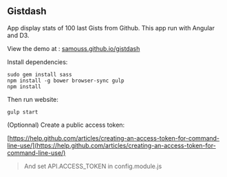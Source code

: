 ## Gistdash

App display stats of 100 last Gists from Github.
This app run with Angular and D3.

View the demo at : [samouss.github.io/gistdash](http://samouss.github.io/gistdash/#/)

Install dependencies:

    sudo gem install sass
    npm install -g bower browser-sync gulp
    npm install

Then run website:

    gulp start

(Optionnal) Create a public access token:

[https://help.github.com/articles/creating-an-access-token-for-command-line-use/](https://help.github.com/articles/creating-an-access-token-for-command-line-use/)

> And set API.ACCESS_TOKEN in config.module.js